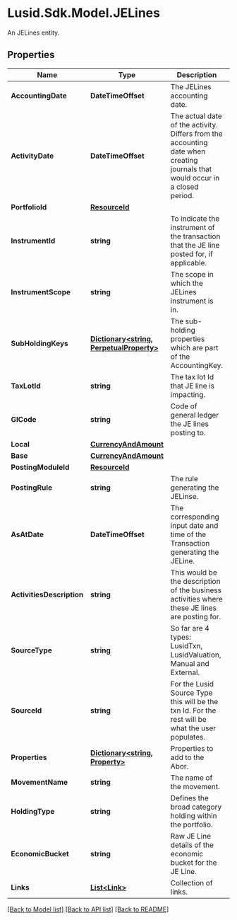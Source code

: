 # Lusid.Sdk.Model.JELines
An JELines entity.

## Properties

Name | Type | Description | Notes
------------ | ------------- | ------------- | -------------
**AccountingDate** | **DateTimeOffset** | The JELines accounting date. | 
**ActivityDate** | **DateTimeOffset** | The actual date of the activity. Differs from the accounting date when creating journals that would occur in a closed period. | 
**PortfolioId** | [**ResourceId**](ResourceId.md) |  | 
**InstrumentId** | **string** | To indicate the instrument of the transaction that the JE line posted for, if applicable. | 
**InstrumentScope** | **string** | The scope in which the JELines instrument is in. | 
**SubHoldingKeys** | [**Dictionary&lt;string, PerpetualProperty&gt;**](PerpetualProperty.md) | The sub-holding properties which are part of the AccountingKey. | [optional] 
**TaxLotId** | **string** | The tax lot Id that JE line is impacting. | 
**GlCode** | **string** | Code of general ledger the JE lines posting to. | 
**Local** | [**CurrencyAndAmount**](CurrencyAndAmount.md) |  | 
**Base** | [**CurrencyAndAmount**](CurrencyAndAmount.md) |  | 
**PostingModuleId** | [**ResourceId**](ResourceId.md) |  | [optional] 
**PostingRule** | **string** | The rule generating the JELinse. | 
**AsAtDate** | **DateTimeOffset** | The corresponding input date and time of the Transaction generating the JELine. | 
**ActivitiesDescription** | **string** | This would be the description of the business activities where these JE lines are posting for. | [optional] 
**SourceType** | **string** | So far are 4 types: LusidTxn, LusidValuation, Manual and External. | 
**SourceId** | **string** | For the Lusid Source Type this will be the txn Id. For the rest will be what the user populates. | 
**Properties** | [**Dictionary&lt;string, Property&gt;**](Property.md) | Properties to add to the Abor. | [optional] 
**MovementName** | **string** | The name of the movement. | 
**HoldingType** | **string** | Defines the broad category holding within the portfolio. | 
**EconomicBucket** | **string** | Raw JE Line details of the economic bucket for the JE Line. | 
**Links** | [**List&lt;Link&gt;**](Link.md) | Collection of links. | [optional] 

[[Back to Model list]](../README.md#documentation-for-models) [[Back to API list]](../README.md#documentation-for-api-endpoints) [[Back to README]](../README.md)

